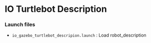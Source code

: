 # IO Turtlebot Description

### Launch files
- `io_gazebo_turtlebot_descripion.launch` : Load robot_description
